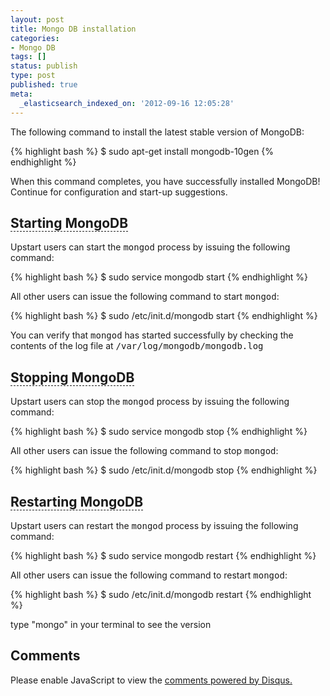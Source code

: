 ```yaml
---
layout: post
title: Mongo DB installation
categories:
- Mongo DB
tags: []
status: publish
type: post
published: true
meta:
  _elasticsearch_indexed_on: '2012-09-16 12:05:28'
---
```


The following command to install the latest stable version of MongoDB:

{% highlight bash %}
$ sudo apt-get install mongodb-10gen
{% endhighlight %}

When this command completes, you have successfully installed MongoDB! Continue for configuration and start-up suggestions.

<span style= "text-decoration: none; border-bottom:1px dashed;">**Starting MongoDB**</span>
----------

Upstart users can start the <tt>mongod</tt> process by issuing the following command:

{% highlight bash %}
$ sudo service mongodb start
{% endhighlight %}   

All other users can issue the following command to start <tt>mongod</tt>:

{% highlight bash %}
$ sudo /etc/init.d/mongodb start
{% endhighlight %}
	

You can verify that <tt>mongod</tt> has started successfully by checking the contents of the log file at <tt>/var/log/mongodb/mongodb.log</tt>

<span style= "text-decoration: none; border-bottom:1px dashed;"><strong>Stopping MongoDB</strong></span>
----------

Upstart users can stop the <tt>mongod</tt> process by issuing the following command:

{% highlight bash %}
$ sudo service mongodb stop
{% endhighlight %}
	

All other users can issue the following command to stop <tt>mongod</tt>:

{% highlight bash %}
$ sudo /etc/init.d/mongodb stop
{% endhighlight %}
	

<span style= "text-decoration: none; border-bottom:1px dashed;"><strong>Restarting MongoDB</strong></span>
----------

Upstart users can restart the <tt>mongod</tt> process by issuing the following command:

{% highlight bash %}
$ sudo service mongodb restart
{% endhighlight %}
	

All other users can issue the following command to restart <tt>mongod</tt>:

{% highlight bash %}
$ sudo /etc/init.d/mongodb restart
{% endhighlight %}	
	

type "mongo" in your terminal to see the version



<h2 class="gray">Comments</h2>

<div>
<div id="disqus_thread" aria-live="polite"><noscript>Please enable JavaScript to view the <a href="http://disqus.com/?ref_noscript">comments powered by Disqus.</a></noscript>
</div>
</div>

<script type="text/javascript">
  var disqus_shortname = 'sukendhar';
  // var disqus_developer = 1;
  var disqus_identifier = 'http://sukendharreddy.com/mongo-db-installation/';
  var disqus_url = 'http://sukendharreddy.com/mongo-db-installation/';
  var disqus_script = 'embed.js';
  (function () {
  var dsq = document.createElement('script'); dsq.type = 'text/javascript'; dsq.async = true;
  dsq.src = 'http://' + disqus_shortname + '.disqus.com/' + disqus_script;
  (document.getElementsByTagName('head')[0] || document.getElementsByTagName('body')[0]).appendChild(dsq);
  }());
</script>

  